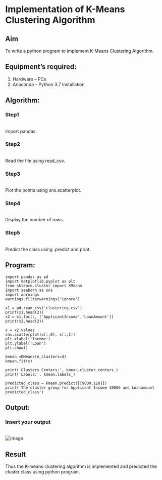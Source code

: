 # Implementation of K-Means Clustering Algorithm
## Aim
To write a python program to implement K-Means Clustering Algorithm.
## Equipment’s required:
1.	Hardware – PCs
2.	Anaconda – Python 3.7 Installation

## Algorithm:

### Step1
<br>Import pandas.



### Step2
<br>Read the file using read_csv.



### Step3
<br>Plot the points using sns.scatterplot.



### Step4
<br>Display the number of rows.



### Step5
<br>Predict the class using .predict and print.



## Program:
```
import pandas as pd
import matplotlib.pyplot as plt
from sklearn.cluster import KMeans
import seaborn as sns
import warnings
warnings.filterwarnings('ignore')

x1 = pd.read_csv('clustering.csv')
print(x1.head(2))
x2 = x1.loc[:, ['ApplicantIncome','LoanAmount']]
print(x2.head(2))

x = x2.values
sns.scatterplot(x[:,0], x[:,1])
plt.xlabel('Income')
plt.ylabel('Loan')
plt.show()

kmean =KMeans(n_clusters=4)
kmean.fit(x)

print('Clusters Centers:', kmean.cluster_centers_)
print('Labels:', kmean.labels_)

predicted_class = kmean.predict([[9000,120]])
print('The cluster group for Applicant Income 10000 and Loanamount predicted_class')

```
## Output:

### Insert your output

<br>![image](https://user-images.githubusercontent.com/94525886/155125599-de2eb400-7427-49d2-99c1-a51a980fdd01.png)


## Result
Thus the K-means clustering algorithm is implemented and predicted the cluster class using python program.
